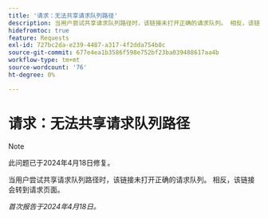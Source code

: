 ```yaml
---
title: '请求：无法共享请求队列路径'
description: 当用户尝试共享请求队列路径时，该链接未打开正确的请求队列。 相反，该链接会转到请求页面。
hidefromtoc: true
feature: Requests
exl-id: 727bc2da-e239-4487-a317-4f2dda754b8c
source-git-commit: 677e4ea1b3586f598e752bf23ba039488617aa4b
workflow-type: tm+mt
source-wordcount: '76'
ht-degree: 0%

---
```


# 请求：无法共享请求队列路径

>[!NOTE]
>
>此问题已于2024年4月18日修复。

当用户尝试共享请求队列路径时，该链接未打开正确的请求队列。 相反，该链接会转到请求页面。

_首次报告于2024年4月18日。_
